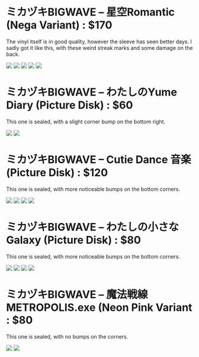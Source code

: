 # ミカヅキBIGWAVE – 星空Romantic (Nega Variant) : $170
The vinyl itself is in good quality, however the sleeve has seen better days. I sadly got it like this, with these weird streak marks and some damage on the back.

![](https://i.ibb.co/1v0MQ09/20220110-121357.jpg)
![](https://i.ibb.co/Bt5gh73/20220110-121433.jpg)
![](https://i.ibb.co/WD30RNj/20220110-121514.jpg)
![](https://i.ibb.co/j4dX1FT/20220110-121529.jpg)
![](https://i.ibb.co/F7PYv0r/20220110-121547.jpg)

# ミカヅキBIGWAVE – わたしのYume Diary (Picture Disk) : $60
This one is sealed, with a slight corner bump on the bottom right.

![](https://i.ibb.co/VgWH05z/20220110-121329.jpg)
![](https://i.ibb.co/0CZQjvc/20220110-121339.jpg)

# ミカヅキBIGWAVE – Cutie Dance 音楽 (Picture Disk) : $120
This one is sealed, with more noticeable bumps on the bottom corners.

![](https://i.ibb.co/KqDXJsH/20220110-121215.jpg)
![](https://i.ibb.co/MpXrnTq/20220110-121227.jpg)
![](https://i.ibb.co/SvKwKzh/20220110-121247.jpg)
![](https://i.ibb.co/PzzQvFw/20220110-121301.jpg)

# ミカヅキBIGWAVE – わたしの小さなGalaxy (Picture Disk) : $80
This one is sealed, with more noticeable bumps on the bottom corners.

![](https://i.ibb.co/3T2BBzc/20220110-121150.jpg)
![](https://i.ibb.co/JQJgm7r/20220110-121156.jpg)
![](https://i.ibb.co/JQPj5fT/20220110-124226.jpg)
![](https://i.ibb.co/dcwqS5C/20220110-124225.jpg)

# ミカヅキBIGWAVE – 魔法戦線 METROPOLIS​.​exe (Neon Pink Variant : $80
This one is sealed, with no bumps on the corners.

![](https://i.ibb.co/K2NH32z/20220110-121116.jpg)
![](https://i.ibb.co/kMBp669/20220110-121105.jpg)
